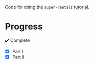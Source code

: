 Code for doing the ``super-rentals`` [tutorial](https://guides.emberjs.com/release/tutorial/part-1/).

# Progress
:heavy_check_mark: Complete

- [x] Part I
- [x] Part II
